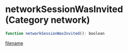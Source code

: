 # networkSessionWasInvited (Category network)

```js
function networkSessionWasInvited(): boolean
```

[filename](networkSessionWasInvited_m.md ':include')